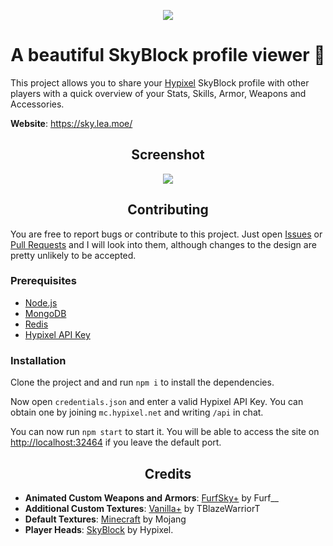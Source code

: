 <p align="center"><img src="https://i.imgur.com/h74ZXmI.png"></p>
<h1 align="center">A beautiful SkyBlock profile viewer 🌹</h1>

This project allows you to share your <a href="https://hypixel.net//">Hypixel</a> SkyBlock profile with other players with a quick overview of your Stats, Skills, Armor, Weapons and Accessories.

**Website**: https://sky.lea.moe/

<h2 align="center">Screenshot</h1>

<p align="center"><img src="https://i.imgur.com/JSVsbUx.png"></p>

<h2 align="center">Contributing</h1>

You are free to report bugs or contribute to this project. Just open <a href="../../issues">Issues</a> or <a href="../../pulls">Pull Requests</a> and I will look into them, although changes to the design are pretty unlikely to be accepted.

<h3>Prerequisites</h3>

- <a href="https://nodejs.org/">Node.js</a>
- <a href="https://docs.mongodb.com/manual/administration/install-community/">MongoDB</a>
- <a href="https://redis.io/">Redis</a>
- <a href="https://api.hypixel.net/">Hypixel API Key</a>

<h3>Installation</h3>

Clone the project and and run `npm i` to install the dependencies.

Now open `credentials.json` and enter a valid Hypixel API Key. You can obtain one by joining `mc.hypixel.net` and writing `/api` in chat.

You can now run `npm start` to start it. You will be able to access the site on <a href="http://localhost:32464">http://localhost:32464</a> if you leave the default port.

<h2 align="center">Credits</h2>

- **Animated Custom Weapons and Armors**: <a href="https://hypixel.net/threads/2138599/">FurfSky+</a> by Furf__
- **Additional Custom Textures**: <a href="https://hypixel.net/threads/2147652/">Vanilla+</a> by TBlazeWarriorT
- **Default Textures**: <a href="https://www.minecraft.net/">Minecraft</a> by Mojang
- **Player Heads**: <a href="https://hypixel.net/forums/skyblock.157/">SkyBlock</a> by Hypixel.
